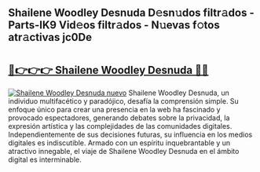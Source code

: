 ## Shailene Woodley Desnuda D𝚎sn𝚞dos filtr𝚊dos - Parts-IK9 Vid𝚎os filtr𝚊dos - N𝚞evas f𝚘tos atr𝚊ctivas jc0De

# <h2><a href="http://mb7yxwa.tromn.icu/?c=Shailene+Woodley+Desnuda">🔗👉👉👉 Shailene Woodley Desnuda 🔗🔗</a></h2>

[![Shailene Woodley Desnuda nuevo](https://i.imgur.com/pEAQMta.gif)](http://mb7yxwa.tromn.icu/?c=Shailene+Woodley+Desnuda)
Shailene Woodley Desnuda, un individuo multifacético y paradójico, desafía la comprensión simple. Su enfoque único para crear una presencia en la web ha fascinado y provocado espectadores, generando debates sobre la privacidad, la expresión artística y las complejidades de las comunidades digitales. Independientemente de sus decisiones futuras, su influencia en los medios digitales es indiscutible. Armado con un espíritu inquebrantable y un atractivo innegable, el viaje de Shailene Woodley Desnuda en el ámbito digital es interminable.
